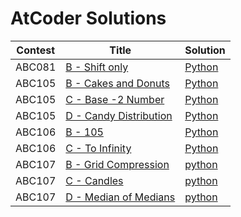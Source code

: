 # AtCoder Solutions
| Contest | Title  | Solution |
| ----- | -------- | ---------- |
| ABC081 | [B - Shift only](https://atcoder.jp/contests/abc081/tasks/abc081_b) | [Python](https://github.com/cocoa-maemae/atcoder/blob/master/abc/abc081/shift_only.py) |
| ABC105 | [B - Cakes and Donuts ](https://atcoder.jp/contests/abc105/tasks/abc105_b) | [Python](https://github.com/cocoa-maemae/atcoder/blob/master/abc/abc105/cakes_and_donuts.py) |
| ABC105 | [C - Base -2 Number](https://atcoder.jp/contests/abc105/tasks/abc105_c) | [Python](https://github.com/cocoa-maemae/atcoder/blob/master/abc/abc105/base_2numbers.py) |
| ABC105 | [D - Candy Distribution](https://atcoder.jp/contests/abc105/tasks/abc105_d) | [Python](https://github.com/cocoa-maemae/atcoder/blob/master/abc/abc105/cady_distribution.py) |
| ABC106 | [B - 105](https://atcoder.jp/contests/abc106/tasks/abc106_b) | [Python](https://github.com/cocoa-maemae/atcoder/blob/master/abc/abc106/b-105.py) |
| ABC106 | [C - To Infinity](https://atcoder.jp/contests/abc106/tasks/abc106_c) | [Python](https://github.com/cocoa-maemae/atcoder/blob/master/abc/abc106/to_infinity.py) |
| ABC107 | [B - Grid Compression ](https://atcoder.jp/contests/abc107/tasks/abc107_b) | [python](https://github.com/cocoa-maemae/atcoder/blob/master/abc/abc107/grid_compression.py) |
| ABC107 | [C - Candles](https://atcoder.jp/contests/abc107/tasks/arc101_a) | [python](https://github.com/cocoa-maemae/atcoder/blob/master/abc/abc107/candles.py) |
| ABC107 | [D - Median of Medians](https://atcoder.jp/contests/abc107/tasks/arc101_b) | [python](https://github.com/cocoa-maemae/atcoder/blob/master/abc/abc107/median_of_medians.py) |
